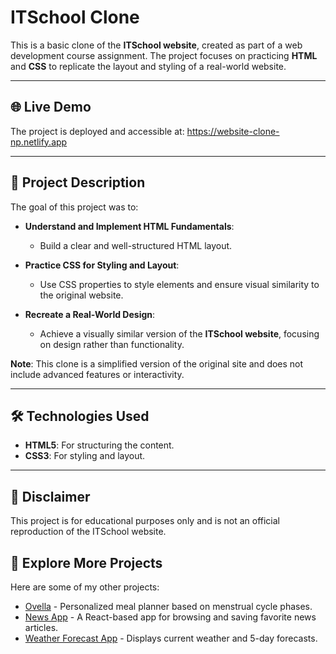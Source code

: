 # **ITSchool Clone**

This is a basic clone of the **ITSchool website**, created as part of a web development course assignment. The project focuses on practicing **HTML** and **CSS** to replicate the layout and styling of a real-world website.

---

## 🌐 **Live Demo**

The project is deployed and accessible at: https://website-clone-np.netlify.app

---

## 📜 **Project Description**

The goal of this project was to:

- **Understand and Implement HTML Fundamentals**:
  - Build a clear and well-structured HTML layout.

- **Practice CSS for Styling and Layout**:
  - Use CSS properties to style elements and ensure visual similarity to the original website.

- **Recreate a Real-World Design**:
  - Achieve a visually similar version of the **ITSchool website**, focusing on design rather than functionality.

**Note**: This clone is a simplified version of the original site and does not include advanced features or interactivity.

---

## 🛠️ **Technologies Used**

- **HTML5**: For structuring the content.
- **CSS3**: For styling and layout.

---

## 📝 **Disclaimer**

This project is for educational purposes only and is not an official reproduction of the ITSchool website.

## 🌟 Explore More Projects  

Here are some of my other projects:  

- [Ovella](https://github.com/Natalia798/ovella) - Personalized meal planner based on menstrual cycle phases.  
- [News App](https://github.com/Natalia798/news-app) - A React-based app for browsing and saving favorite news articles.  
- [Weather Forecast App](https://github.com/Natalia798/weather-forecast-app) - Displays current weather and 5-day forecasts.  


